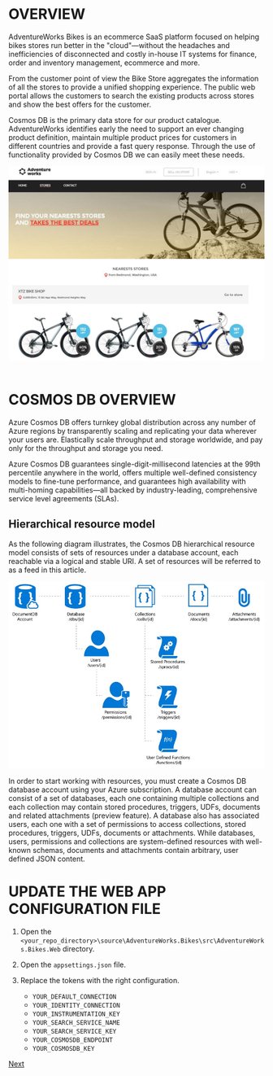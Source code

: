 # OVERVIEW

AdventureWorks Bikes is an ecommerce SaaS platform focused on helping bikes stores run better in the "cloud"—without the headaches and inefficiencies of disconnected and costly in-house IT systems for finance, order and inventory management, ecommerce and more.

From the customer point of view the Bike Store aggregates the information of all the stores to provide a unified shopping experience. The public web portal allows the customers to search the existing products across stores and show the best offers for the customer.

Cosmos DB is the primary data store for our product catalogue. AdventureWorks identifies early the need to support an ever changing product definition, maintain multiple product prices for customers in different countries and provide a fast query response. Through the use of functionality provided by Cosmos DB we can easily meet these needs.

![](img/image1.jpg)
 
# COSMOS DB OVERVIEW

Azure Cosmos DB offers turnkey global distribution across any number of Azure regions by transparently scaling and replicating your data wherever your users are. Elastically scale throughput and storage worldwide, and pay only for the throughput and storage you need. 

Azure Cosmos DB guarantees single-digit-millisecond latencies at the 99th percentile anywhere in the world, offers multiple well-defined consistency models to fine-tune performance, and guarantees high availability with multi-homing capabilities—all backed by industry-leading, comprehensive service level agreements (SLAs).

## Hierarchical resource model

As the following diagram illustrates, the Cosmos DB hierarchical resource model consists of sets of resources under a database account, each reachable via a logical and stable URI. A set of resources will be referred to as a feed in this article.
 
![](img/image2.jpg)

In order to start working with resources, you must create a Cosmos DB database account using your Azure subscription. A database account can consist of a set of databases, each one containing multiple collections and each collection may contain stored procedures, triggers, UDFs, documents and related attachments (preview feature). A database also has associated users, each one with a set of permissions to access collections, stored procedures, triggers, UDFs, documents or attachments. While databases, users, permissions and collections are system-defined resources with well-known schemas, documents and attachments contain arbitrary, user defined JSON content.

# UPDATE THE WEB APP CONFIGURATION FILE

1. Open the `<your_repo_directory>\source\AdventureWorks.Bikes\src\AdventureWorks.Bikes.Web` directory.

1. Open the `appsettings.json` file.

1. Replace the tokens with the right configuration.
    
    - `YOUR_DEFAULT_CONNECTION` 
    - `YOUR_IDENTITY_CONNECTION` 
    - `YOUR_INSTRUMENTATION_KEY` 
    - `YOUR_SEARCH_SERVICE_NAME` 
    - `YOUR_SEARCH_SERVICE_KEY` 
    - `YOUR_COSMOSDB_ENDPOINT` 
    - `YOUR_COSMOSDB_KEY` 

<a href="0.Tour.md">Next</a>